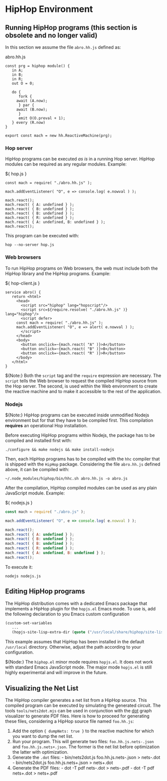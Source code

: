 HipHop Environment
==================

Running HipHop programs (this section is obsolete and no longer valid)
----------------------------------------------------------------------

In this section we assume the file `abro.hh.js` defined as:

<span class="label label-info">abro.hh.js</span>

```hiphop
const prg = hiphop module() {
   in A;
   in B;
   in R;
   out O = 0;
   
   do {
      fork {
	 await (A.now);
      } par {
	 await (B.now);
      }
      emit O(O.preval + 1);
   } every (R.now)
}

export const mach = new hh.ReactiveMachine(prg);
```

### Hop server ###

HipHop programs can be executed _as is_ in a running Hop server. HipHop
modules can be required as any regular modules. Example:

${ <span class="label label-info">hop.js</span> }
```hopscript
const mach = require( "./abro.hh.js" );

mach.addEventListener( "O", e => console.log( e.nowval ) );

mach.react();
mach.react( { A: undefined } );
mach.react( { B: undefined } );
mach.react( { B: undefined } );
mach.react( { R: undefined } );
mach.react( { A: undefined, B: undefined } );
mach.react();
```

This program can be executed with:

```shell
hop --no-server hop.js
```

### Web browsers ###

To run HipHop programs on Web browsers, the web must include both 
the HipHop library and the HipHop programs. Example:

${ <span class="label label-info">hop-client.js</span> }
```hopscript
service abro() {
   return <html>
     <head>
       <script src="hiphop" lang="hopscript"/>
       <script src=${require.resolve( "./abro.hh.js" )} lang="hiphop"/>
       <script defer>
	 const mach = require( "./abro.hh.js" );
	 mach.addEventListener( "O", e => alert( e.nowval ) );
       </script>
     </head>
     <body>
       <button onclick=~{mach.react( "A" )}>A</button>
       <button onclick=~{mach.react( "B" )}>B</button>
       <button onclick=~{mach.react( "R" )}>R</button>
     </body>
   </html>
}
```

${<span class="label label-primary">Note:</span>} Both the `script` tag
and the `require` expression are necessary. The `script` tells the Web browser
to request the compiled HipHop source from the Hop server. The second, 
is used within the Web environment to create the reactive machine and to
make it accessible to the rest of the application.


### Nodejs ###

${<span class="label label-warning">Note:</span>} HipHop programs can 
be executed inside unmodified Nodejs environment but for that they have to 
be compiled first. This compilation **requires** an operational Hop 
installation.

Before executing HipHop programs within Nodejs, the package has to be
compiled and installed first with:

```shell
./configure && make nodejs && make install-nodejs
```

Then, each HipHop programs has to be compiled with the `hhc` compiler
that is shipped with the `HipHop` package. Considering the file `abro.hh.js`
defined above, it can be compiled with:

```shell
~/.node_modules/hiphop/bin/hhc.sh abro.hh.js -o abro.js
```

After the compilation, HipHop compiled modules can be used as any
plain JavaScript module. Example:

${ <span class="label label-info">nodejs.js</span> }
```javascript
const mach = require( "./abro.js" );

mach.addEventListener( "O", e => console.log( e.nowval ) );

mach.react();
mach.react( { A: undefined } );
mach.react( { B: undefined } );
mach.react( { B: undefined } );
mach.react( { R: undefined } );
mach.react( { A: undefined, B: undefined } );
mach.react();
```

To execute it:

```shell
nodejs nodejs.js
```


Editing HipHop programs
-----------------------

The HipHop distribution comes with a dedicated Emacs package that
implements a HipHop plugin for the `hopjs.el` Emacs mode. To use is,
add the following declaration to you Emacs custom configuration

```lisp
(custom-set-variables
   ...
   (hopjs-site-lisp-extra-dir (quote ("/usr/local/share/hiphop/site-lisp"))))
```

This example assumes that HipHop has been installed in the default `/usr/local`
directory. Otherwise, adjust the path according to your configuration.

${<span class="label label-warning">Node:</span>} The `hiphop.el`
minor mode requires `hopjs.el`. It does not work with standard Emacs
JavaScript mode. The major mode `hopjs.el` is still highly experimental
and will improve in the future.


Visualizing the Net List
------------------------

The HipHop compiler generates a net list from a HipHop source. This compiled
program can be executed by simulating the generated circuit. The tools
`tools/nets2dot.mjs` can be used in conjunction with the 
[dot](https://graphviz.org) graph visualizer to generate PDF files.
Here is how to proceed for generating these files, considering a HipHop
source file named `foo.hh.js`:

  1. Add the option `{ dumpNets: true }` to the reactive machine for 
  which you want to dump the net list.
  2. Run your program. This will generate two files: `foo.hh.js.nets-.json`
  and `foo.hh.js.nets+.json`. The former is the net list before optimization
  the latter with optimization.
  3. Generate the `.dot` files:
    - bin/nets2dot.js foo.hh.js.nets-.json > nets-.dot
    - bin/nets2dot.js foo.hh.js.nets+.json > nets+.dot
  4. Generate the PDF files:
    - dot -T pdf nets-.dot > nets-.pdf
    - dot -T pdf nets+.dot > nets+.pdf

